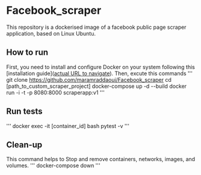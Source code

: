 # Facebook_scraper
This repository is a dockerised image of a facebook public page scraper application, based on Linux Ubuntu.
## How to run
First, you need to install and configure Docker on your system following this [installation guide]([actual URL to navigate](https://www.digitalocean.com/community/tutorials/how-to-install-and-use-docker-on-ubuntu-20-04-fr)).
Then, excute this commands
'''
git clone https://github.com/maramraddaoui/Facebook_scraper
cd [path_to_custom_scraper_project]
docker-compose up -d --build
docker run -i -t -p 8080:8000 scraperapp:v1
'''
## Run tests
'''
docker exec -it [container_id] bash
pytest -v
'''
## Clean-up
This command helps to Stop and remove containers, networks, images, and volumes.
'''
docker-compose down
'''
